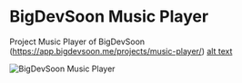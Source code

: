 # BigDevSoon Music Player
Project Music Player of BigDevSoon (https://app.bigdevsoon.me/projects/music-player/)
[alt text](https://github.com/[username]/[reponame]/blob/[branch]/image.jpg?raw=true)

![BigDevSoon Music Player]([https://github.com/[username]/[reponame]/blob/[branch]/image.jpg?raw=true](https://mqzzwgavxmdmqvivwgez.supabase.co/storage/v1/render/image/public/projects/music-player-v1/fullscreen/Music-Player_0.jpeg?t=1708867447094))

